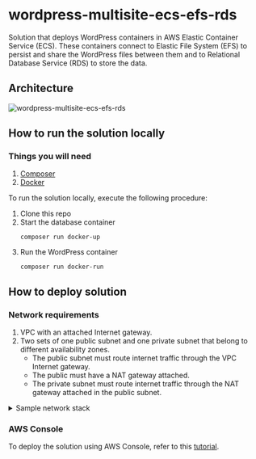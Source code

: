 # wordpress-multisite-ecs-efs-rds

Solution that deploys WordPress containers in AWS Elastic Container Service (ECS). These containers connect to Elastic File System (EFS) to persist and share the WordPress files between them and to Relational Database Service (RDS) to store the data.

## Architecture

![wordpress-multisite-ecs-efs-rds](https://user-images.githubusercontent.com/4935587/150462554-d7126f41-4155-4fa2-8041-f5c26297e26a.png)

## How to run the solution locally

### Things you will need

1. [Composer](https://getcomposer.org/download/)
2. [Docker](https://docs.docker.com/get-docker/)

To run the solution locally, execute the following procedure:

1. Clone this repo
2. Start the database container
    ```
    composer run docker-up
    ```
3. Run the WordPress container
    ```
    composer run docker-run
    ```

## How to deploy solution

### Network requirements

1. VPC with an attached Internet gateway.
2. Two sets of one public subnet and one private subnet that belong to different availability zones.
    - The public subnet must route internet traffic through the VPC Internet gateway.
    - The public must have a NAT gateway attached.
    - The private subnet must route internet traffic through the NAT gateway attached in the public subnet.

<details><summary>Sample network stack</summary>
<p>

    AWSTemplateFormatVersion: '2010-09-09'
    Description: ''


    #################### STACK MAPPINGS ####################

    Mappings:

    SubnetConfig:
        VPC:
        CIDR: 10.2.0.0/16
        PublicSubnet1:
        CIDR: 10.2.0.0/24
        PublicSubnet2:
        CIDR: 10.2.1.0/24
        PrivateSubnet1:
        CIDR: 10.2.2.0/24
        PrivateSubnet2:
        CIDR: 10.2.3.0/24

    #################### STACK RESOURCES ####################

    Resources:

    #################### VPC ####################

    VPC:
        Type: AWS::EC2::VPC
        Properties:
        CidrBlock: !FindInMap [ SubnetConfig, VPC, CIDR ]
        InstanceTenancy: default
        EnableDnsHostnames: true
        EnableDnsSupport: true
        Tags:
            - Key: Name
            Value: !Sub '${AWS::StackName}-VPC'

    #################### INTERNET GATEWAY ####################

    InternetGateway:
        Type: AWS::EC2::InternetGateway
        Properties:
        Tags:
            - Key: Name
            Value: !Sub '${AWS::StackName}-VPC-IG'
        
    InternetGatewayAttachment:
        Type: AWS::EC2::VPCGatewayAttachment
        Properties:
        InternetGatewayId: !Ref InternetGateway
        VpcId: !Ref VPC

    #################### PUBLIC ROUTE TABLE ####################

    PublicRouteTable:
        Type: AWS::EC2::RouteTable
        Properties:
        VpcId: !Ref VPC
        Tags:
            - Key: Name
            Value: !Sub '${AWS::StackName}-VPC-PubRT'

    DefaultPublicRoute:
        DependsOn:
        - InternetGatewayAttachment
        Type: AWS::EC2::Route
        Properties:
        RouteTableId: !Ref PublicRouteTable
        DestinationCidrBlock: 0.0.0.0/0
        GatewayId: !Ref InternetGateway

    #################### PUBLIC SUBNETS ####################

    #################### SUBNET1 ####################

    PublicSubnet1:
        Type: AWS::EC2::Subnet
        Properties:
        AvailabilityZone: !Select [ 0, !GetAZs '' ]
        CidrBlock: !FindInMap [ SubnetConfig, PublicSubnet1, CIDR ]
        MapPublicIpOnLaunch: true
        Tags:
            - Key: Name
            Value: !Sub '${AWS::StackName}-VPC-PubSN1'
        VpcId: !Ref VPC

    PublicSubnet1RouteTableAssociation:
        Type: AWS::EC2::SubnetRouteTableAssociation
        Properties:
        RouteTableId: !Ref PublicRouteTable
        SubnetId: !Ref PublicSubnet1

    PublicSubnet1ElasticIP:
        Type: AWS::EC2::EIP
        Properties:
        Domain: vpc
        Tags:
            - Key: Name
            Value: !Sub '${AWS::StackName}-VPC-PubSN1-NG-EIP'
        
    PublicSubnet1NatGateway:
        Type: AWS::EC2::NatGateway
        Properties:
        AllocationId: !GetAtt PublicSubnet1ElasticIP.AllocationId
        SubnetId: !Ref PublicSubnet1
        Tags:
            - Key: Name
            Value: !Sub '${AWS::StackName}-VPC-PubSN1-NG'

    #################### SUBNET2 ####################

    PublicSubnet2:
        Type: AWS::EC2::Subnet
        Properties:
        AvailabilityZone: !Select [ 1, !GetAZs '' ]
        CidrBlock: !FindInMap [ SubnetConfig, PublicSubnet2, CIDR ]
        MapPublicIpOnLaunch: true
        Tags:
            - Key: Name
            Value: !Sub '${AWS::StackName}-VPC-PubSN2'
        VpcId: !Ref VPC

    PublicSubnet2RouteTableAssociation:
        Type: AWS::EC2::SubnetRouteTableAssociation
        Properties:
        RouteTableId: !Ref PublicRouteTable
        SubnetId: !Ref PublicSubnet2

    PublicSubnet2ElasticIP:
        Type: AWS::EC2::EIP
        Properties:
        Domain: vpc
        Tags:
            - Key: Name
            Value: !Sub '${AWS::StackName}-VPC-PubSN2-NG-EIP'
        
    PublicSubnet2NatGateway:
        Type: AWS::EC2::NatGateway
        Properties:
        AllocationId: !GetAtt PublicSubnet2ElasticIP.AllocationId
        SubnetId: !Ref PublicSubnet2
        Tags:
            - Key: Name
            Value: !Sub '${AWS::StackName}-VPC-PubSN2-NG'

    #################### PRIVATE SUBNETS ####################

    #################### SUBNET1 ####################

    PrivateSubnet1:
        Type: AWS::EC2::Subnet
        Properties:
        AvailabilityZone: !Select [ 0, !GetAZs '' ]
        CidrBlock: !FindInMap [ SubnetConfig, PrivateSubnet1, CIDR ]
        Tags:
            - Key: Name
            Value: !Sub '${AWS::StackName}-VPC-PrivSN1'
        VpcId:
            Ref: VPC

    PrivateSubnet1RouteTable:
        Type: AWS::EC2::RouteTable
        Properties:
        VpcId: !Ref VPC
        Tags:
            - Key: Name
            Value: !Sub '${AWS::StackName}-VPC-PrivSN1-RT'

    PrivateSubnet1RouteTableAssociation:
        Type: AWS::EC2::SubnetRouteTableAssociation
        Properties:
        RouteTableId: !Ref PrivateSubnet1RouteTable
        SubnetId: !Ref PrivateSubnet1

    RouteToPublicSubnet1NatGateway:
        Type: AWS::EC2::Route
        Properties:
        RouteTableId: !Ref PrivateSubnet1RouteTable
        DestinationCidrBlock: 0.0.0.0/0
        NatGatewayId: !Ref PublicSubnet1NatGateway

    #################### SUBNET2 ####################

    PrivateSubnet2:
        Type: AWS::EC2::Subnet
        Properties:
        AvailabilityZone: !Select [ 1, !GetAZs '' ]
        CidrBlock: !FindInMap [ SubnetConfig, PrivateSubnet2, CIDR ]
        Tags:
            - Key: Name
            Value: !Sub '${AWS::StackName}-VPC-PrivSN2'
        VpcId:
            Ref: VPC

    PrivateSubnet2RouteTable:
        Type: AWS::EC2::RouteTable
        Properties:
        VpcId: !Ref VPC
        Tags:
            - Key: Name
            Value: !Sub '${AWS::StackName}-VPC-PrivSN2-RT'

    PrivateSubnet2RouteTableAssociation:
        Type: AWS::EC2::SubnetRouteTableAssociation
        Properties:
        RouteTableId: !Ref PrivateSubnet2RouteTable
        SubnetId: !Ref PrivateSubnet2

    RouteToPublicSubnet2NatGateway:
        Type: AWS::EC2::Route
        Properties:
        RouteTableId: !Ref PrivateSubnet2RouteTable
        DestinationCidrBlock: 0.0.0.0/0
        NatGatewayId: !Ref PublicSubnet2NatGateway

</p>
</details>

### AWS Console

To deploy the solution using AWS Console, refer to this [tutorial](https://docs.aws.amazon.com/AWSCloudFormation/latest/UserGuide/cfn-console-create-stack.html).